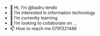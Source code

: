 - 👋 Hi, I’m @badru tendo
- 👀 I’m interested in information technology
- 🌱 I’m currently learning 
- 💞️ I’m looking to collaborate on ...
- 📫 How to reach me 0791321486

<!---
tendotendo/tendotendo is a ✨ special ✨ repository because its `README.md` (this file) appears on your GitHub profile.
You can click the Preview link to take a look at your changes.
--->
